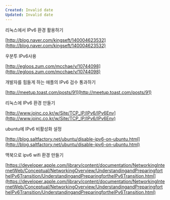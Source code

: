 ```yaml
---
Created: Invalid date
Updated: Invalid date
---
```

리눅스에서 IPv6 환경 활용하기

[http://blog.naver.com/kingseft/140004623532](http://blog.naver.com/kingseft/140004623532)

우분투 IPv6사용

[http://egloos.zum.com/mcchae/v/10744098](http://egloos.zum.com/mcchae/v/10744098)

개발자를 힘들게 하는 애플의 IPv6 검수 통과하기

[http://meetup.toast.com/posts/91](http://meetup.toast.com/posts/91)

리눅스에 IPv6 환경 만들기

[http://www.joinc.co.kr/w/Site/TCP_IP/IPv6/IPv6Env](http://www.joinc.co.kr/w/Site/TCP_IP/IPv6/IPv6Env)

ubuntu에 IPv6 비활성화 설정

[http://blog.saltfactory.net/ubuntu/disable-ipv6-on-ubuntu.html](http://blog.saltfactory.net/ubuntu/disable-ipv6-on-ubuntu.html)

맥북으로 ipv6 wifi 환경 만들기

[https://developer.apple.com/library/content/documentation/NetworkingInternetWeb/Conceptual/NetworkingOverview/UnderstandingandPreparingfortheIPv6Transition/UnderstandingandPreparingfortheIPv6Transition.html](https://developer.apple.com/library/content/documentation/NetworkingInternetWeb/Conceptual/NetworkingOverview/UnderstandingandPreparingfortheIPv6Transition/UnderstandingandPreparingfortheIPv6Transition.html)